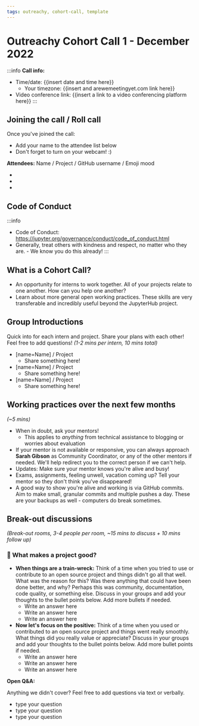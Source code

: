 ```yaml
---
tags: outreachy, cohort-call, template
---
```


# Outreachy Cohort Call 1 - December 2022

:::info
**Call info:**

- Time/date: {{insert date and time here}}
  - Your timezone: {{insert and arewemeetingyet.com link here}}
- Video conference link: {{insert a link to a video conferencing platform here}}
  :::

## Joining the call / Roll call

Once you've joined the call:

- Add your name to the attendee list below
- Don't forget to turn on your webcam! :)

**Attendees:** Name / Project / GitHub username / Emoji mood

-
-
-

## Code of Conduct

:::info

- Code of Conduct: https://jupyter.org/governance/conduct/code_of_conduct.html
- Generally, treat others with kindness and respect, no matter who they are. - We know you do this already!
  :::

## What is a Cohort Call?

- An opportunity for interns to work together. All of your projects relate to one another. How can you help one another?
- Learn about more general open working practices. These skills are very transferable and incredibly useful beyond the JupyterHub project.

## Group Introductions

Quick into for each intern and project. Share your plans with each other! Feel free to add questions! _(1-2 mins per intern, 10 mins total)_

- [name=Name] / Project
  - Share something here!
- [name=Name] / Project
  - Share something here!
- [name=Name] / Project
  - Share something here!

## Working practices over the next few months

_(~5 mins)_

- When in doubt, ask your mentors!
  - This applies to _anything_ from technical assistance to blogging or worries about evaluation
- If your mentor is not available or responsive, you can always approach **Sarah Gibson** as Community Coordinator, or any of the other mentors if needed. We'll help redirect you to the correct person if we can't help.
- Updates: Make sure your mentor knows you're alive and busy!
- Exams, assignments, feeling unwell, vacation coming up? Tell your mentor so they don't think you've disappeared!
- A good way to show you're alive and working is via GitHub commits. Aim to make small, granular commits and multiple pushes a day. These are your backups as well - computers do break sometimes.

## Break-out discussions

_(Break-out rooms, 3-4 people per room, ~15 mins to discuss + 10 mins follow up)_

### 💬 What makes a project good?

- **When things are a train-wreck:** Think of a time when you tried to use or contribute to an open source project and things didn't go all that well. What was the reason for this? Was there anything that could have been done better, and why? Perhaps this was community, documentation, code quality, or something else. Discuss in your groups and add your thoughts to the bullet points below. Add more bullets if needed.
  - Write an answer here
  - Write an answer here
  - Write an answer here
- **Now let's focus on the positive:** Think of a time when you used or contributed to an open source project and things went really smoothly. What things did you really value or appreciate? Discuss in your groups and add your thoughts to the bullet points below. Add more bullet points if needed.
  - Write an answer here
  - Write an answer here
  - Write an answer here

**Open Q&A:**

Anything we didn't cover? Feel free to add questions via text or verbally.

- type your question
- type your question
- type your question
